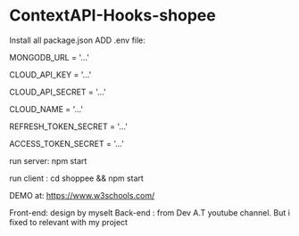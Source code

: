 # ContextAPI-Hooks-shopee

Install all package.json
ADD .env file:


MONGODB_URL = '...' 


CLOUD_API_KEY = '...' 


CLOUD_API_SECRET = '...' 


CLOUD_NAME = '...' 


REFRESH_TOKEN_SECRET = '...' 
 
 
ACCESS_TOKEN_SECRET = '...'
 
 
run server: npm start 
 
 
run client : cd shoppee && npm start



DEMO at: <https://www.w3schools.com/>

Front-end: design by myselt
Back-end : from Dev A.T youtube channel. But i fixed to relevant with my project
